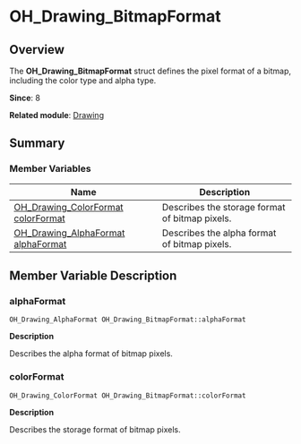 # OH_Drawing_BitmapFormat


## Overview

The **OH_Drawing_BitmapFormat** struct defines the pixel format of a bitmap, including the color type and alpha type.

**Since**: 8

**Related module**: [Drawing](_drawing.md)


## Summary


### Member Variables

| Name| Description|
| -------- | -------- |
| [OH_Drawing_ColorFormat](_drawing.md#oh_drawing_colorformat) [colorFormat](#colorformat) | Describes the storage format of bitmap pixels.|
| [OH_Drawing_AlphaFormat](_drawing.md#oh_drawing_alphaformat) [alphaFormat](#alphaformat) | Describes the alpha format of bitmap pixels.|


## Member Variable Description


### alphaFormat

```
OH_Drawing_AlphaFormat OH_Drawing_BitmapFormat::alphaFormat
```

**Description**

Describes the alpha format of bitmap pixels.


### colorFormat

```
OH_Drawing_ColorFormat OH_Drawing_BitmapFormat::colorFormat
```

**Description**

Describes the storage format of bitmap pixels.
